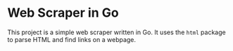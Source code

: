 # Web Scraper in Go

This project is a simple web scraper written in Go. It uses the `html` package to parse HTML and find links on a webpage.
